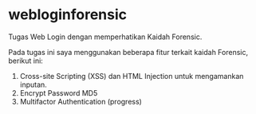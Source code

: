 # webloginforensic
Tugas Web Login dengan memperhatikan Kaidah Forensic. 

Pada tugas ini saya menggunakan beberapa fitur terkait kaidah Forensic, berikut ini:
1. Cross-site Scripting (XSS) dan HTML Injection untuk mengamankan inputan.
2. Encrypt Password MD5
3. Multifactor Authentication (progress)
